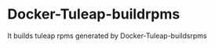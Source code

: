Docker-Tuleap-buildrpms
========================

It builds tuleap rpms generated by Docker-Tuleap-buildsrpms
